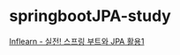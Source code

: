 # springbootJPA-study
<a href = "https://www.inflearn.com/course/%EC%8A%A4%ED%94%84%EB%A7%81%EB%B6%80%ED%8A%B8-JPA-%ED%99%9C%EC%9A%A9-1/dashboard">Inflearn - 실전! 스프링 부트와 JPA 활용1</a>
